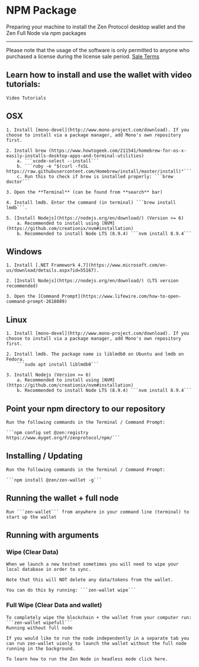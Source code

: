 # NPM Package

Preparing your machine to install the Zen Protocol desktop wallet and the Zen Full Node via npm packages

--------------------------------------------------------------------------------

Please note that the usage of the software is only permitted to anyone who purchased a license during the license sale period. [Sale Terms​](https://www.zenprotocol.com/legal/zen_protocol_token_sale_agreement.pdf)

## Learn how to install and use the wallet with video tutorials:
    Video Tutorials

## OSX

    1. Install [mono-devel](http://www.mono-project.com/download). If you choose to install via a package manager, add Mono's own repository first.

    2. Install brew (https://www.howtogeek.com/211541/homebrew-for-os-x-easily-installs-desktop-apps-and-terminal-utilities)
        a. ```xcode-select --install```
        b. ```ruby -e "$(curl -fsSL https://raw.githubusercontent.com/Homebrew/install/master/install)"```
        c. Run this to check if brew is installed properly: ```brew doctor```

    3. Open the **Terminal** (can be found from **search** bar)

    4. Install lmdb. Enter the command (in terminal) ```brew install lmdb```.

    5. [​Install Nodejs](https://nodejs.org/en/download/) (Version >= 6)
        a. Recommended to install using [NVM​](https://github.com/creationix/nvm#installation)
        b. Recommended to install Node LTS (8.9.4) ```nvm install 8.9.4```

## Windows

    1. Install [.NET Framework 4.7](https://www.microsoft.com/en-us/download/details.aspx?id=55167).

    2. [​Install Nodejs](https://nodejs.org/en/download/) (LTS version recommended)

    3. Open the [Command Prompt​](https://www.lifewire.com/how-to-open-command-prompt-2618089)

## Linux

    1. Install [mono-devel](http://www.mono-project.com/download). If you choose to install via a package manager, add Mono's own repository first.

    2. Install lmdb. The package name is liblmdb0 on Ubuntu and lmdb on Fedora.
        ```sudo apt install liblmdb0```

    3. Install Nodejs (Version >= 6)
        a. Recommended to install using [NVM​](https://github.com/creationix/nvm#installation)
        b. Recommended to install Node LTS (8.9.4) ```nvm install 8.9.4```


## Point your npm directory to our repository

    Run the following commands in the Terminal / Command Prompt:

    ```npm config set @zen:registry https://www.myget.org/F/zenprotocol/npm/```

## Installing / Updating

    Run the following commands in the Terminal / Command Prompt:

    ```npm install @zen/zen-wallet -g```

## Running the wallet + full node

    Run ```zen-wallet``` from anywhere in your command line (terminal) to start up the wallet

## Running with arguments

### Wipe (Clear Data)

    When we launch a new testnet sometimes you will need to wipe your local database in order to sync.

    Note that this will NOT delete any data/tokens from the wallet.

    You can do this by running: ```zen-wallet wipe```

### Full Wipe  (Clear Data and wallet)

    To completely wipe the blockchain + the wallet from your computer run: ```zen-wallet wipefull```
    Running without full node

    If you would like to run the node independently in a separate tab you can run zen-wallet uionly to launch the wallet without the full node running in the background.

    To learn how to run the Zen Node in headless mode click here.
